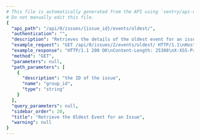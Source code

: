 ```yaml
---
# This file is automatically generated from the API using `sentry/api-docs/generator.py.`
# Do not manually edit this file.
{
  "api_path": "/api/0/issues/{issue_id}/events/oldest/", 
  "authentication": "", 
  "description": "Retrieves the details of the oldest event for an issue.", 
  "example_request": "GET /api/0/issues/2/events/oldest/ HTTP/1.1\nHost: sentry.io\nAuthorization: Bearer <token>", 
  "example_response": "HTTP/1.1 200 OK\nContent-Length: 25308\nX-XSS-Protection: 1; mode=block\nX-Content-Type-Options: nosniff\nContent-Language: en\nAccess-Control-Expose-Headers: X-Sentry-Error, Retry-After\nVary: Accept-Language, Cookie\nAccess-Control-Allow-Methods: GET, HEAD, OPTIONS\nAllow: GET, HEAD, OPTIONS\nAccess-Control-Allow-Origin: *\nAccess-Control-Allow-Headers: X-Sentry-Auth, X-Requested-With, Origin, Accept, Content-Type, Authentication, Authorization\nContent-Type: application/json\nX-Frame-Options: deny\n\n{\n  \"_meta\": {\n    \"context\": null, \n    \"contexts\": null, \n    \"entries\": {}, \n    \"message\": null, \n    \"packages\": null, \n    \"sdk\": null, \n    \"tags\": {}, \n    \"user\": null\n  }, \n  \"context\": {\n    \"emptyList\": [], \n    \"emptyMap\": {}, \n    \"length\": 10837790, \n    \"results\": [\n      1, \n      2, \n      3, \n      4, \n      5\n    ], \n    \"session\": {\n      \"foo\": \"bar\"\n    }, \n    \"unauthorized\": false, \n    \"url\": \"http://example.org/foo/bar/\"\n  }, \n  \"contexts\": {\n    \"browser\": {\n      \"name\": \"Chrome\", \n      \"type\": \"browser\", \n      \"version\": \"60.0.3112\"\n    }, \n    \"client_os\": {\n      \"name\": \"Mac OS X\", \n      \"type\": \"os\", \n      \"version\": \"10.12.6\"\n    }\n  }, \n  \"crashFile\": null, \n  \"culprit\": \"io.sentry.example.ApiRequest in perform\", \n  \"dateCreated\": \"2020-03-09T04:38:20.837122Z\", \n  \"dateReceived\": \"2020-03-09T04:38:20.837122Z\", \n  \"dist\": null, \n  \"entries\": [\n    {\n      \"data\": {\n        \"formatted\": \"Authentication failed, token expired!\"\n      }, \n      \"type\": \"message\"\n    }, \n    {\n      \"data\": {\n        \"excOmitted\": null, \n        \"hasSystemFrames\": true, \n        \"values\": [\n          {\n            \"mechanism\": null, \n            \"module\": \"io.sentry.example\", \n            \"rawStacktrace\": null, \n            \"stacktrace\": {\n              \"frames\": [\n                {\n                  \"absPath\": \"Thread.java\", \n                  \"colNo\": null, \n                  \"context\": [], \n                  \"errors\": null, \n                  \"filename\": \"Thread.java\", \n                  \"function\": \"run\", \n                  \"inApp\": false, \n                  \"instructionAddr\": null, \n                  \"lineNo\": 748, \n                  \"module\": \"java.lang.Thread\", \n                  \"package\": null, \n                  \"platform\": null, \n                  \"rawFunction\": null, \n                  \"symbol\": null, \n                  \"symbolAddr\": null, \n                  \"trust\": null, \n                  \"vars\": null\n                }, \n                {\n                  \"absPath\": \"TaskThread.java\", \n                  \"colNo\": null, \n                  \"context\": [], \n                  \"errors\": null, \n                  \"filename\": \"TaskThread.java\", \n                  \"function\": \"run\", \n                  \"inApp\": false, \n                  \"instructionAddr\": null, \n                  \"lineNo\": 61, \n                  \"module\": \"org.apache.tomcat.util.threads.TaskThread$WrappingRunnable\", \n                  \"package\": null, \n                  \"platform\": null, \n                  \"rawFunction\": null, \n                  \"symbol\": null, \n                  \"symbolAddr\": null, \n                  \"trust\": null, \n                  \"vars\": null\n                }, \n                {\n                  \"absPath\": \"ThreadPoolExecutor.java\", \n                  \"colNo\": null, \n                  \"context\": [], \n                  \"errors\": null, \n                  \"filename\": \"ThreadPoolExecutor.java\", \n                  \"function\": \"run\", \n                  \"inApp\": false, \n                  \"instructionAddr\": null, \n                  \"lineNo\": 624, \n                  \"module\": \"java.util.concurrent.ThreadPoolExecutor$Worker\", \n                  \"package\": null, \n                  \"platform\": null, \n                  \"rawFunction\": null, \n                  \"symbol\": null, \n                  \"symbolAddr\": null, \n                  \"trust\": null, \n                  \"vars\": null\n                }, \n                {\n                  \"absPath\": \"ThreadPoolExecutor.java\", \n                  \"colNo\": null, \n                  \"context\": [], \n                  \"errors\": null, \n                  \"filename\": \"ThreadPoolExecutor.java\", \n                  \"function\": \"runWorker\", \n                  \"inApp\": false, \n                  \"instructionAddr\": null, \n                  \"lineNo\": 1149, \n                  \"module\": \"java.util.concurrent.ThreadPoolExecutor\", \n                  \"package\": null, \n                  \"platform\": null, \n                  \"rawFunction\": null, \n                  \"symbol\": null, \n                  \"symbolAddr\": null, \n                  \"trust\": null, \n                  \"vars\": null\n                }, \n                {\n                  \"absPath\": \"SocketProcessorBase.java\", \n                  \"colNo\": null, \n                  \"context\": [], \n                  \"errors\": null, \n                  \"filename\": \"SocketProcessorBase.java\", \n                  \"function\": \"run\", \n                  \"inApp\": false, \n                  \"instructionAddr\": null, \n                  \"lineNo\": 49, \n                  \"module\": \"org.apache.tomcat.util.net.SocketProcessorBase\", \n                  \"package\": null, \n                  \"platform\": null, \n                  \"rawFunction\": null, \n                  \"symbol\": null, \n                  \"symbolAddr\": null, \n                  \"trust\": null, \n                  \"vars\": null\n                }, \n                {\n                  \"absPath\": \"NioEndpoint.java\", \n                  \"colNo\": null, \n                  \"context\": [], \n                  \"errors\": null, \n                  \"filename\": \"NioEndpoint.java\", \n                  \"function\": \"doRun\", \n                  \"inApp\": false, \n                  \"instructionAddr\": null, \n                  \"lineNo\": 1434, \n                  \"module\": \"org.apache.tomcat.util.net.NioEndpoint$SocketProcessor\", \n                  \"package\": null, \n                  \"platform\": null, \n                  \"rawFunction\": null, \n                  \"symbol\": null, \n                  \"symbolAddr\": null, \n                  \"trust\": null, \n                  \"vars\": null\n                }, \n                {\n                  \"absPath\": \"AbstractProtocol.java\", \n                  \"colNo\": null, \n                  \"context\": [], \n                  \"errors\": null, \n                  \"filename\": \"AbstractProtocol.java\", \n                  \"function\": \"process\", \n                  \"inApp\": false, \n                  \"instructionAddr\": null, \n                  \"lineNo\": 798, \n                  \"module\": \"org.apache.coyote.AbstractProtocol$ConnectionHandler\", \n                  \"package\": null, \n                  \"platform\": null, \n                  \"rawFunction\": null, \n                  \"symbol\": null, \n                  \"symbolAddr\": null, \n                  \"trust\": null, \n                  \"vars\": null\n                }, \n                {\n                  \"absPath\": \"AbstractProcessorLight.java\", \n                  \"colNo\": null, \n                  \"context\": [], \n                  \"errors\": null, \n                  \"filename\": \"AbstractProcessorLight.java\", \n                  \"function\": \"process\", \n                  \"inApp\": false, \n                  \"instructionAddr\": null, \n                  \"lineNo\": 66, \n                  \"module\": \"org.apache.coyote.AbstractProcessorLight\", \n                  \"package\": null, \n                  \"platform\": null, \n                  \"rawFunction\": null, \n                  \"symbol\": null, \n                  \"symbolAddr\": null, \n                  \"trust\": null, \n                  \"vars\": null\n                }, \n                {\n                  \"absPath\": \"Http11Processor.java\", \n                  \"colNo\": null, \n                  \"context\": [], \n                  \"errors\": null, \n                  \"filename\": \"Http11Processor.java\", \n                  \"function\": \"service\", \n                  \"inApp\": false, \n                  \"instructionAddr\": null, \n                  \"lineNo\": 783, \n                  \"module\": \"org.apache.coyote.http11.Http11Processor\", \n                  \"package\": null, \n                  \"platform\": null, \n                  \"rawFunction\": null, \n                  \"symbol\": null, \n                  \"symbolAddr\": null, \n                  \"trust\": null, \n                  \"vars\": null\n                }, \n                {\n                  \"absPath\": \"CoyoteAdapter.java\", \n                  \"colNo\": null, \n                  \"context\": [], \n                  \"errors\": null, \n                  \"filename\": \"CoyoteAdapter.java\", \n                  \"function\": \"service\", \n                  \"inApp\": false, \n                  \"instructionAddr\": null, \n                  \"lineNo\": 349, \n                  \"module\": \"org.apache.catalina.connector.CoyoteAdapter\", \n                  \"package\": null, \n                  \"platform\": null, \n                  \"rawFunction\": null, \n                  \"symbol\": null, \n                  \"symbolAddr\": null, \n                  \"trust\": null, \n                  \"vars\": null\n                }, \n                {\n                  \"absPath\": \"StandardEngineValve.java\", \n                  \"colNo\": null, \n                  \"context\": [], \n                  \"errors\": null, \n                  \"filename\": \"StandardEngineValve.java\", \n                  \"function\": \"invoke\", \n                  \"inApp\": false, \n                  \"instructionAddr\": null, \n                  \"lineNo\": 87, \n                  \"module\": \"org.apache.catalina.core.StandardEngineValve\", \n                  \"package\": null, \n                  \"platform\": null, \n                  \"rawFunction\": null, \n                  \"symbol\": null, \n                  \"symbolAddr\": null, \n                  \"trust\": null, \n                  \"vars\": null\n                }, \n                {\n                  \"absPath\": \"ErrorReportValve.java\", \n                  \"colNo\": null, \n                  \"context\": [], \n                  \"errors\": null, \n                  \"filename\": \"ErrorReportValve.java\", \n                  \"function\": \"invoke\", \n                  \"inApp\": false, \n                  \"instructionAddr\": null, \n                  \"lineNo\": 79, \n                  \"module\": \"org.apache.catalina.valves.ErrorReportValve\", \n                  \"package\": null, \n                  \"platform\": null, \n                  \"rawFunction\": null, \n                  \"symbol\": null, \n                  \"symbolAddr\": null, \n                  \"trust\": null, \n                  \"vars\": null\n                }, \n                {\n                  \"absPath\": \"StandardHostValve.java\", \n                  \"colNo\": null, \n                  \"context\": [], \n                  \"errors\": null, \n                  \"filename\": \"StandardHostValve.java\", \n                  \"function\": \"invoke\", \n                  \"inApp\": false, \n                  \"instructionAddr\": null, \n                  \"lineNo\": 140, \n                  \"module\": \"org.apache.catalina.core.StandardHostValve\", \n                  \"package\": null, \n                  \"platform\": null, \n                  \"rawFunction\": null, \n                  \"symbol\": null, \n                  \"symbolAddr\": null, \n                  \"trust\": null, \n                  \"vars\": null\n                }, \n                {\n                  \"absPath\": \"AuthenticatorBase.java\", \n                  \"colNo\": null, \n                  \"context\": [], \n                  \"errors\": null, \n                  \"filename\": \"AuthenticatorBase.java\", \n                  \"function\": \"invoke\", \n                  \"inApp\": false, \n                  \"instructionAddr\": null, \n                  \"lineNo\": 474, \n                  \"module\": \"org.apache.catalina.authenticator.AuthenticatorBase\", \n                  \"package\": null, \n                  \"platform\": null, \n                  \"rawFunction\": null, \n                  \"symbol\": null, \n                  \"symbolAddr\": null, \n                  \"trust\": null, \n                  \"vars\": null\n                }, \n                {\n                  \"absPath\": \"StandardContextValve.java\", \n                  \"colNo\": null, \n                  \"context\": [], \n                  \"errors\": null, \n                  \"filename\": \"StandardContextValve.java\", \n                  \"function\": \"invoke\", \n                  \"inApp\": false, \n                  \"instructionAddr\": null, \n                  \"lineNo\": 96, \n                  \"module\": \"org.apache.catalina.core.StandardContextValve\", \n                  \"package\": null, \n                  \"platform\": null, \n                  \"rawFunction\": null, \n                  \"symbol\": null, \n                  \"symbolAddr\": null, \n                  \"trust\": null, \n                  \"vars\": null\n                }, \n                {\n                  \"absPath\": \"StandardWrapperValve.java\", \n                  \"colNo\": null, \n                  \"context\": [], \n                  \"errors\": null, \n                  \"filename\": \"StandardWrapperValve.java\", \n                  \"function\": \"invoke\", \n                  \"inApp\": false, \n                  \"instructionAddr\": null, \n                  \"lineNo\": 198, \n                  \"module\": \"org.apache.catalina.core.StandardWrapperValve\", \n                  \"package\": null, \n                  \"platform\": null, \n                  \"rawFunction\": null, \n                  \"symbol\": null, \n                  \"symbolAddr\": null, \n                  \"trust\": null, \n                  \"vars\": null\n                }, \n                {\n                  \"absPath\": \"ApplicationFilterChain.java\", \n                  \"colNo\": null, \n                  \"context\": [], \n                  \"errors\": null, \n                  \"filename\": \"ApplicationFilterChain.java\", \n                  \"function\": \"doFilter\", \n                  \"inApp\": false, \n                  \"instructionAddr\": null, \n                  \"lineNo\": 165, \n                  \"module\": \"org.apache.catalina.core.ApplicationFilterChain\", \n                  \"package\": null, \n                  \"platform\": null, \n                  \"rawFunction\": null, \n                  \"symbol\": null, \n                  \"symbolAddr\": null, \n                  \"trust\": null, \n                  \"vars\": null\n                }, \n                {\n                  \"absPath\": \"ApplicationFilterChain.java\", \n                  \"colNo\": null, \n                  \"context\": [], \n                  \"errors\": null, \n                  \"filename\": \"ApplicationFilterChain.java\", \n                  \"function\": \"internalDoFilter\", \n                  \"inApp\": false, \n                  \"instructionAddr\": null, \n                  \"lineNo\": 192, \n                  \"module\": \"org.apache.catalina.core.ApplicationFilterChain\", \n                  \"package\": null, \n                  \"platform\": null, \n                  \"rawFunction\": null, \n                  \"symbol\": null, \n                  \"symbolAddr\": null, \n                  \"trust\": null, \n                  \"vars\": null\n                }, \n                {\n                  \"absPath\": \"OncePerRequestFilter.java\", \n                  \"colNo\": null, \n                  \"context\": [], \n                  \"errors\": null, \n                  \"filename\": \"OncePerRequestFilter.java\", \n                  \"function\": \"doFilter\", \n                  \"inApp\": false, \n                  \"instructionAddr\": null, \n                  \"lineNo\": 107, \n                  \"module\": \"org.springframework.web.filter.OncePerRequestFilter\", \n                  \"package\": null, \n                  \"platform\": null, \n                  \"rawFunction\": null, \n                  \"symbol\": null, \n                  \"symbolAddr\": null, \n                  \"trust\": null, \n                  \"vars\": null\n                }, \n                {\n                  \"absPath\": \"CharacterEncodingFilter.java\", \n                  \"colNo\": null, \n                  \"context\": [], \n                  \"errors\": null, \n                  \"filename\": \"CharacterEncodingFilter.java\", \n                  \"function\": \"doFilterInternal\", \n                  \"inApp\": false, \n                  \"instructionAddr\": null, \n                  \"lineNo\": 197, \n                  \"module\": \"org.springframework.web.filter.CharacterEncodingFilter\", \n                  \"package\": null, \n                  \"platform\": null, \n                  \"rawFunction\": null, \n                  \"symbol\": null, \n                  \"symbolAddr\": null, \n                  \"trust\": null, \n                  \"vars\": null\n                }, \n                {\n                  \"absPath\": \"ApplicationFilterChain.java\", \n                  \"colNo\": null, \n                  \"context\": [], \n                  \"errors\": null, \n                  \"filename\": \"ApplicationFilterChain.java\", \n                  \"function\": \"doFilter\", \n                  \"inApp\": false, \n                  \"instructionAddr\": null, \n                  \"lineNo\": 165, \n                  \"module\": \"org.apache.catalina.core.ApplicationFilterChain\", \n                  \"package\": null, \n                  \"platform\": null, \n                  \"rawFunction\": null, \n                  \"symbol\": null, \n                  \"symbolAddr\": null, \n                  \"trust\": null, \n                  \"vars\": null\n                }, \n                {\n                  \"absPath\": \"ApplicationFilterChain.java\", \n                  \"colNo\": null, \n                  \"context\": [], \n                  \"errors\": null, \n                  \"filename\": \"ApplicationFilterChain.java\", \n                  \"function\": \"internalDoFilter\", \n                  \"inApp\": false, \n                  \"instructionAddr\": null, \n                  \"lineNo\": 192, \n                  \"module\": \"org.apache.catalina.core.ApplicationFilterChain\", \n                  \"package\": null, \n                  \"platform\": null, \n                  \"rawFunction\": null, \n                  \"symbol\": null, \n                  \"symbolAddr\": null, \n                  \"trust\": null, \n                  \"vars\": null\n                }, \n                {\n                  \"absPath\": \"OncePerRequestFilter.java\", \n                  \"colNo\": null, \n                  \"context\": [], \n                  \"errors\": null, \n                  \"filename\": \"OncePerRequestFilter.java\", \n                  \"function\": \"doFilter\", \n                  \"inApp\": false, \n                  \"instructionAddr\": null, \n                  \"lineNo\": 107, \n                  \"module\": \"org.springframework.web.filter.OncePerRequestFilter\", \n                  \"package\": null, \n                  \"platform\": null, \n                  \"rawFunction\": null, \n                  \"symbol\": null, \n                  \"symbolAddr\": null, \n                  \"trust\": null, \n                  \"vars\": null\n                }, \n                {\n                  \"absPath\": \"HiddenHttpMethodFilter.java\", \n                  \"colNo\": null, \n                  \"context\": [], \n                  \"errors\": null, \n                  \"filename\": \"HiddenHttpMethodFilter.java\", \n                  \"function\": \"doFilterInternal\", \n                  \"inApp\": false, \n                  \"instructionAddr\": null, \n                  \"lineNo\": 81, \n                  \"module\": \"org.springframework.web.filter.HiddenHttpMethodFilter\", \n                  \"package\": null, \n                  \"platform\": null, \n                  \"rawFunction\": null, \n                  \"symbol\": null, \n                  \"symbolAddr\": null, \n                  \"trust\": null, \n                  \"vars\": null\n                }, \n                {\n                  \"absPath\": \"ApplicationFilterChain.java\", \n                  \"colNo\": null, \n                  \"context\": [], \n                  \"errors\": null, \n                  \"filename\": \"ApplicationFilterChain.java\", \n                  \"function\": \"doFilter\", \n                  \"inApp\": false, \n                  \"instructionAddr\": null, \n                  \"lineNo\": 165, \n                  \"module\": \"org.apache.catalina.core.ApplicationFilterChain\", \n                  \"package\": null, \n                  \"platform\": null, \n                  \"rawFunction\": null, \n                  \"symbol\": null, \n                  \"symbolAddr\": null, \n                  \"trust\": null, \n                  \"vars\": null\n                }, \n                {\n                  \"absPath\": \"ApplicationFilterChain.java\", \n                  \"colNo\": null, \n                  \"context\": [], \n                  \"errors\": null, \n                  \"filename\": \"ApplicationFilterChain.java\", \n                  \"function\": \"internalDoFilter\", \n                  \"inApp\": false, \n                  \"instructionAddr\": null, \n                  \"lineNo\": 192, \n                  \"module\": \"org.apache.catalina.core.ApplicationFilterChain\", \n                  \"package\": null, \n                  \"platform\": null, \n                  \"rawFunction\": null, \n                  \"symbol\": null, \n                  \"symbolAddr\": null, \n                  \"trust\": null, \n                  \"vars\": null\n                }, \n                {\n                  \"absPath\": \"OncePerRequestFilter.java\", \n                  \"colNo\": null, \n                  \"context\": [], \n                  \"errors\": null, \n                  \"filename\": \"OncePerRequestFilter.java\", \n                  \"function\": \"doFilter\", \n                  \"inApp\": false, \n                  \"instructionAddr\": null, \n                  \"lineNo\": 107, \n                  \"module\": \"org.springframework.web.filter.OncePerRequestFilter\", \n                  \"package\": null, \n                  \"platform\": null, \n                  \"rawFunction\": null, \n                  \"symbol\": null, \n                  \"symbolAddr\": null, \n                  \"trust\": null, \n                  \"vars\": null\n                }, \n                {\n                  \"absPath\": \"HttpPutFormContentFilter.java\", \n                  \"colNo\": null, \n                  \"context\": [], \n                  \"errors\": null, \n                  \"filename\": \"HttpPutFormContentFilter.java\", \n                  \"function\": \"doFilterInternal\", \n                  \"inApp\": false, \n                  \"instructionAddr\": null, \n                  \"lineNo\": 105, \n                  \"module\": \"org.springframework.web.filter.HttpPutFormContentFilter\", \n                  \"package\": null, \n                  \"platform\": null, \n                  \"rawFunction\": null, \n                  \"symbol\": null, \n                  \"symbolAddr\": null, \n                  \"trust\": null, \n                  \"vars\": null\n                }, \n                {\n                  \"absPath\": \"ApplicationFilterChain.java\", \n                  \"colNo\": null, \n                  \"context\": [], \n                  \"errors\": null, \n                  \"filename\": \"ApplicationFilterChain.java\", \n                  \"function\": \"doFilter\", \n                  \"inApp\": false, \n                  \"instructionAddr\": null, \n                  \"lineNo\": 165, \n                  \"module\": \"org.apache.catalina.core.ApplicationFilterChain\", \n                  \"package\": null, \n                  \"platform\": null, \n                  \"rawFunction\": null, \n                  \"symbol\": null, \n                  \"symbolAddr\": null, \n                  \"trust\": null, \n                  \"vars\": null\n                }, \n                {\n                  \"absPath\": \"ApplicationFilterChain.java\", \n                  \"colNo\": null, \n                  \"context\": [], \n                  \"errors\": null, \n                  \"filename\": \"ApplicationFilterChain.java\", \n                  \"function\": \"internalDoFilter\", \n                  \"inApp\": false, \n                  \"instructionAddr\": null, \n                  \"lineNo\": 192, \n                  \"module\": \"org.apache.catalina.core.ApplicationFilterChain\", \n                  \"package\": null, \n                  \"platform\": null, \n                  \"rawFunction\": null, \n                  \"symbol\": null, \n                  \"symbolAddr\": null, \n                  \"trust\": null, \n                  \"vars\": null\n                }, \n                {\n                  \"absPath\": \"OncePerRequestFilter.java\", \n                  \"colNo\": null, \n                  \"context\": [], \n                  \"errors\": null, \n                  \"filename\": \"OncePerRequestFilter.java\", \n                  \"function\": \"doFilter\", \n                  \"inApp\": false, \n                  \"instructionAddr\": null, \n                  \"lineNo\": 107, \n                  \"module\": \"org.springframework.web.filter.OncePerRequestFilter\", \n                  \"package\": null, \n                  \"platform\": null, \n                  \"rawFunction\": null, \n                  \"symbol\": null, \n                  \"symbolAddr\": null, \n                  \"trust\": null, \n                  \"vars\": null\n                }, \n                {\n                  \"absPath\": \"RequestContextFilter.java\", \n                  \"colNo\": null, \n                  \"context\": [], \n                  \"errors\": null, \n                  \"filename\": \"RequestContextFilter.java\", \n                  \"function\": \"doFilterInternal\", \n                  \"inApp\": false, \n                  \"instructionAddr\": null, \n                  \"lineNo\": 99, \n                  \"module\": \"org.springframework.web.filter.RequestContextFilter\", \n                  \"package\": null, \n                  \"platform\": null, \n                  \"rawFunction\": null, \n                  \"symbol\": null, \n                  \"symbolAddr\": null, \n                  \"trust\": null, \n                  \"vars\": null\n                }, \n                {\n                  \"absPath\": \"ApplicationFilterChain.java\", \n                  \"colNo\": null, \n                  \"context\": [], \n                  \"errors\": null, \n                  \"filename\": \"ApplicationFilterChain.java\", \n                  \"function\": \"doFilter\", \n                  \"inApp\": false, \n                  \"instructionAddr\": null, \n                  \"lineNo\": 165, \n                  \"module\": \"org.apache.catalina.core.ApplicationFilterChain\", \n                  \"package\": null, \n                  \"platform\": null, \n                  \"rawFunction\": null, \n                  \"symbol\": null, \n                  \"symbolAddr\": null, \n                  \"trust\": null, \n                  \"vars\": null\n                }, \n                {\n                  \"absPath\": \"ApplicationFilterChain.java\", \n                  \"colNo\": null, \n                  \"context\": [], \n                  \"errors\": null, \n                  \"filename\": \"ApplicationFilterChain.java\", \n                  \"function\": \"internalDoFilter\", \n                  \"inApp\": false, \n                  \"instructionAddr\": null, \n                  \"lineNo\": 192, \n                  \"module\": \"org.apache.catalina.core.ApplicationFilterChain\", \n                  \"package\": null, \n                  \"platform\": null, \n                  \"rawFunction\": null, \n                  \"symbol\": null, \n                  \"symbolAddr\": null, \n                  \"trust\": null, \n                  \"vars\": null\n                }, \n                {\n                  \"absPath\": \"WsFilter.java\", \n                  \"colNo\": null, \n                  \"context\": [], \n                  \"errors\": null, \n                  \"filename\": \"WsFilter.java\", \n                  \"function\": \"doFilter\", \n                  \"inApp\": false, \n                  \"instructionAddr\": null, \n                  \"lineNo\": 52, \n                  \"module\": \"org.apache.tomcat.websocket.server.WsFilter\", \n                  \"package\": null, \n                  \"platform\": null, \n                  \"rawFunction\": null, \n                  \"symbol\": null, \n                  \"symbolAddr\": null, \n                  \"trust\": null, \n                  \"vars\": null\n                }, \n                {\n                  \"absPath\": \"ApplicationFilterChain.java\", \n                  \"colNo\": null, \n                  \"context\": [], \n                  \"errors\": null, \n                  \"filename\": \"ApplicationFilterChain.java\", \n                  \"function\": \"doFilter\", \n                  \"inApp\": false, \n                  \"instructionAddr\": null, \n                  \"lineNo\": 165, \n                  \"module\": \"org.apache.catalina.core.ApplicationFilterChain\", \n                  \"package\": null, \n                  \"platform\": null, \n                  \"rawFunction\": null, \n                  \"symbol\": null, \n                  \"symbolAddr\": null, \n                  \"trust\": null, \n                  \"vars\": null\n                }, \n                {\n                  \"absPath\": \"ApplicationFilterChain.java\", \n                  \"colNo\": null, \n                  \"context\": [], \n                  \"errors\": null, \n                  \"filename\": \"ApplicationFilterChain.java\", \n                  \"function\": \"internalDoFilter\", \n                  \"inApp\": false, \n                  \"instructionAddr\": null, \n                  \"lineNo\": 230, \n                  \"module\": \"org.apache.catalina.core.ApplicationFilterChain\", \n                  \"package\": null, \n                  \"platform\": null, \n                  \"rawFunction\": null, \n                  \"symbol\": null, \n                  \"symbolAddr\": null, \n                  \"trust\": null, \n                  \"vars\": null\n                }, \n                {\n                  \"absPath\": \"HttpServlet.java\", \n                  \"colNo\": null, \n                  \"context\": [], \n                  \"errors\": null, \n                  \"filename\": \"HttpServlet.java\", \n                  \"function\": \"service\", \n                  \"inApp\": false, \n                  \"instructionAddr\": null, \n                  \"lineNo\": 729, \n                  \"module\": \"javax.servlet.http.HttpServlet\", \n                  \"package\": null, \n                  \"platform\": null, \n                  \"rawFunction\": null, \n                  \"symbol\": null, \n                  \"symbolAddr\": null, \n                  \"trust\": null, \n                  \"vars\": null\n                }, \n                {\n                  \"absPath\": \"FrameworkServlet.java\", \n                  \"colNo\": null, \n                  \"context\": [], \n                  \"errors\": null, \n                  \"filename\": \"FrameworkServlet.java\", \n                  \"function\": \"service\", \n                  \"inApp\": false, \n                  \"instructionAddr\": null, \n                  \"lineNo\": 846, \n                  \"module\": \"org.springframework.web.servlet.FrameworkServlet\", \n                  \"package\": null, \n                  \"platform\": null, \n                  \"rawFunction\": null, \n                  \"symbol\": null, \n                  \"symbolAddr\": null, \n                  \"trust\": null, \n                  \"vars\": null\n                }, \n                {\n                  \"absPath\": \"HttpServlet.java\", \n                  \"colNo\": null, \n                  \"context\": [], \n                  \"errors\": null, \n                  \"filename\": \"HttpServlet.java\", \n                  \"function\": \"service\", \n                  \"inApp\": false, \n                  \"instructionAddr\": null, \n                  \"lineNo\": 622, \n                  \"module\": \"javax.servlet.http.HttpServlet\", \n                  \"package\": null, \n                  \"platform\": null, \n                  \"rawFunction\": null, \n                  \"symbol\": null, \n                  \"symbolAddr\": null, \n                  \"trust\": null, \n                  \"vars\": null\n                }, \n                {\n                  \"absPath\": \"FrameworkServlet.java\", \n                  \"colNo\": null, \n                  \"context\": [], \n                  \"errors\": null, \n                  \"filename\": \"FrameworkServlet.java\", \n                  \"function\": \"doGet\", \n                  \"inApp\": false, \n                  \"instructionAddr\": null, \n                  \"lineNo\": 861, \n                  \"module\": \"org.springframework.web.servlet.FrameworkServlet\", \n                  \"package\": null, \n                  \"platform\": null, \n                  \"rawFunction\": null, \n                  \"symbol\": null, \n                  \"symbolAddr\": null, \n                  \"trust\": null, \n                  \"vars\": null\n                }, \n                {\n                  \"absPath\": \"FrameworkServlet.java\", \n                  \"colNo\": null, \n                  \"context\": [], \n                  \"errors\": null, \n                  \"filename\": \"FrameworkServlet.java\", \n                  \"function\": \"processRequest\", \n                  \"inApp\": false, \n                  \"instructionAddr\": null, \n                  \"lineNo\": 970, \n                  \"module\": \"org.springframework.web.servlet.FrameworkServlet\", \n                  \"package\": null, \n                  \"platform\": null, \n                  \"rawFunction\": null, \n                  \"symbol\": null, \n                  \"symbolAddr\": null, \n                  \"trust\": null, \n                  \"vars\": null\n                }, \n                {\n                  \"absPath\": \"DispatcherServlet.java\", \n                  \"colNo\": null, \n                  \"context\": [], \n                  \"errors\": null, \n                  \"filename\": \"DispatcherServlet.java\", \n                  \"function\": \"doService\", \n                  \"inApp\": false, \n                  \"instructionAddr\": null, \n                  \"lineNo\": 897, \n                  \"module\": \"org.springframework.web.servlet.DispatcherServlet\", \n                  \"package\": null, \n                  \"platform\": null, \n                  \"rawFunction\": null, \n                  \"symbol\": null, \n                  \"symbolAddr\": null, \n                  \"trust\": null, \n                  \"vars\": null\n                }, \n                {\n                  \"absPath\": \"DispatcherServlet.java\", \n                  \"colNo\": null, \n                  \"context\": [], \n                  \"errors\": null, \n                  \"filename\": \"DispatcherServlet.java\", \n                  \"function\": \"doDispatch\", \n                  \"inApp\": false, \n                  \"instructionAddr\": null, \n                  \"lineNo\": 963, \n                  \"module\": \"org.springframework.web.servlet.DispatcherServlet\", \n                  \"package\": null, \n                  \"platform\": null, \n                  \"rawFunction\": null, \n                  \"symbol\": null, \n                  \"symbolAddr\": null, \n                  \"trust\": null, \n                  \"vars\": null\n                }, \n                {\n                  \"absPath\": \"AbstractHandlerMethodAdapter.java\", \n                  \"colNo\": null, \n                  \"context\": [], \n                  \"errors\": null, \n                  \"filename\": \"AbstractHandlerMethodAdapter.java\", \n                  \"function\": \"handle\", \n                  \"inApp\": false, \n                  \"instructionAddr\": null, \n                  \"lineNo\": 85, \n                  \"module\": \"org.springframework.web.servlet.mvc.method.AbstractHandlerMethodAdapter\", \n                  \"package\": null, \n                  \"platform\": null, \n                  \"rawFunction\": null, \n                  \"symbol\": null, \n                  \"symbolAddr\": null, \n                  \"trust\": null, \n                  \"vars\": null\n                }, \n                {\n                  \"absPath\": \"RequestMappingHandlerAdapter.java\", \n                  \"colNo\": null, \n                  \"context\": [], \n                  \"errors\": null, \n                  \"filename\": \"RequestMappingHandlerAdapter.java\", \n                  \"function\": \"handleInternal\", \n                  \"inApp\": false, \n                  \"instructionAddr\": null, \n                  \"lineNo\": 738, \n                  \"module\": \"org.springframework.web.servlet.mvc.method.annotation.RequestMappingHandlerAdapter\", \n                  \"package\": null, \n                  \"platform\": null, \n                  \"rawFunction\": null, \n                  \"symbol\": null, \n                  \"symbolAddr\": null, \n                  \"trust\": null, \n                  \"vars\": null\n                }, \n                {\n                  \"absPath\": \"RequestMappingHandlerAdapter.java\", \n                  \"colNo\": null, \n                  \"context\": [], \n                  \"errors\": null, \n                  \"filename\": \"RequestMappingHandlerAdapter.java\", \n                  \"function\": \"invokeHandlerMethod\", \n                  \"inApp\": false, \n                  \"instructionAddr\": null, \n                  \"lineNo\": 827, \n                  \"module\": \"org.springframework.web.servlet.mvc.method.annotation.RequestMappingHandlerAdapter\", \n                  \"package\": null, \n                  \"platform\": null, \n                  \"rawFunction\": null, \n                  \"symbol\": null, \n                  \"symbolAddr\": null, \n                  \"trust\": null, \n                  \"vars\": null\n                }, \n                {\n                  \"absPath\": \"ServletInvocableHandlerMethod.java\", \n                  \"colNo\": null, \n                  \"context\": [], \n                  \"errors\": null, \n                  \"filename\": \"ServletInvocableHandlerMethod.java\", \n                  \"function\": \"invokeAndHandle\", \n                  \"inApp\": false, \n                  \"instructionAddr\": null, \n                  \"lineNo\": 116, \n                  \"module\": \"org.springframework.web.servlet.mvc.method.annotation.ServletInvocableHandlerMethod\", \n                  \"package\": null, \n                  \"platform\": null, \n                  \"rawFunction\": null, \n                  \"symbol\": null, \n                  \"symbolAddr\": null, \n                  \"trust\": null, \n                  \"vars\": null\n                }, \n                {\n                  \"absPath\": \"InvocableHandlerMethod.java\", \n                  \"colNo\": null, \n                  \"context\": [], \n                  \"errors\": null, \n                  \"filename\": \"InvocableHandlerMethod.java\", \n                  \"function\": \"invokeForRequest\", \n                  \"inApp\": false, \n                  \"instructionAddr\": null, \n                  \"lineNo\": 133, \n                  \"module\": \"org.springframework.web.method.support.InvocableHandlerMethod\", \n                  \"package\": null, \n                  \"platform\": null, \n                  \"rawFunction\": null, \n                  \"symbol\": null, \n                  \"symbolAddr\": null, \n                  \"trust\": null, \n                  \"vars\": null\n                }, \n                {\n                  \"absPath\": \"InvocableHandlerMethod.java\", \n                  \"colNo\": null, \n                  \"context\": [], \n                  \"errors\": null, \n                  \"filename\": \"InvocableHandlerMethod.java\", \n                  \"function\": \"doInvoke\", \n                  \"inApp\": false, \n                  \"instructionAddr\": null, \n                  \"lineNo\": 205, \n                  \"module\": \"org.springframework.web.method.support.InvocableHandlerMethod\", \n                  \"package\": null, \n                  \"platform\": null, \n                  \"rawFunction\": null, \n                  \"symbol\": null, \n                  \"symbolAddr\": null, \n                  \"trust\": null, \n                  \"vars\": null\n                }, \n                {\n                  \"absPath\": \"Method.java\", \n                  \"colNo\": null, \n                  \"context\": [], \n                  \"errors\": null, \n                  \"filename\": \"Method.java\", \n                  \"function\": \"invoke\", \n                  \"inApp\": false, \n                  \"instructionAddr\": null, \n                  \"lineNo\": 498, \n                  \"module\": \"java.lang.reflect.Method\", \n                  \"package\": null, \n                  \"platform\": null, \n                  \"rawFunction\": null, \n                  \"symbol\": null, \n                  \"symbolAddr\": null, \n                  \"trust\": null, \n                  \"vars\": null\n                }, \n                {\n                  \"absPath\": \"DelegatingMethodAccessorImpl.java\", \n                  \"colNo\": null, \n                  \"context\": [], \n                  \"errors\": null, \n                  \"filename\": \"DelegatingMethodAccessorImpl.java\", \n                  \"function\": \"invoke\", \n                  \"inApp\": false, \n                  \"instructionAddr\": null, \n                  \"lineNo\": 43, \n                  \"module\": \"sun.reflect.DelegatingMethodAccessorImpl\", \n                  \"package\": null, \n                  \"platform\": null, \n                  \"rawFunction\": null, \n                  \"symbol\": null, \n                  \"symbolAddr\": null, \n                  \"trust\": null, \n                  \"vars\": null\n                }, \n                {\n                  \"absPath\": \"NativeMethodAccessorImpl.java\", \n                  \"colNo\": null, \n                  \"context\": [], \n                  \"errors\": null, \n                  \"filename\": \"NativeMethodAccessorImpl.java\", \n                  \"function\": \"invoke\", \n                  \"inApp\": false, \n                  \"instructionAddr\": null, \n                  \"lineNo\": 62, \n                  \"module\": \"sun.reflect.NativeMethodAccessorImpl\", \n                  \"package\": null, \n                  \"platform\": null, \n                  \"rawFunction\": null, \n                  \"symbol\": null, \n                  \"symbolAddr\": null, \n                  \"trust\": null, \n                  \"vars\": null\n                }, \n                {\n                  \"absPath\": \"NativeMethodAccessorImpl.java\", \n                  \"colNo\": null, \n                  \"context\": [], \n                  \"errors\": null, \n                  \"filename\": \"NativeMethodAccessorImpl.java\", \n                  \"function\": \"invoke0\", \n                  \"inApp\": false, \n                  \"instructionAddr\": null, \n                  \"lineNo\": null, \n                  \"module\": \"sun.reflect.NativeMethodAccessorImpl\", \n                  \"package\": null, \n                  \"platform\": null, \n                  \"rawFunction\": null, \n                  \"symbol\": null, \n                  \"symbolAddr\": null, \n                  \"trust\": null, \n                  \"vars\": null\n                }, \n                {\n                  \"absPath\": \"Application.java\", \n                  \"colNo\": null, \n                  \"context\": [], \n                  \"errors\": null, \n                  \"filename\": \"Application.java\", \n                  \"function\": \"home\", \n                  \"inApp\": true, \n                  \"instructionAddr\": null, \n                  \"lineNo\": 102, \n                  \"module\": \"io.sentry.example.Application\", \n                  \"package\": null, \n                  \"platform\": null, \n                  \"rawFunction\": null, \n                  \"symbol\": null, \n                  \"symbolAddr\": null, \n                  \"trust\": null, \n                  \"vars\": null\n                }, \n                {\n                  \"absPath\": \"Sidebar.java\", \n                  \"colNo\": null, \n                  \"context\": [], \n                  \"errors\": null, \n                  \"filename\": \"Sidebar.java\", \n                  \"function\": \"fetch\", \n                  \"inApp\": true, \n                  \"instructionAddr\": null, \n                  \"lineNo\": 5, \n                  \"module\": \"io.sentry.example.Sidebar\", \n                  \"package\": null, \n                  \"platform\": null, \n                  \"rawFunction\": null, \n                  \"symbol\": null, \n                  \"symbolAddr\": null, \n                  \"trust\": null, \n                  \"vars\": null\n                }, \n                {\n                  \"absPath\": \"ApiRequest.java\", \n                  \"colNo\": null, \n                  \"context\": [], \n                  \"errors\": null, \n                  \"filename\": \"ApiRequest.java\", \n                  \"function\": \"perform\", \n                  \"inApp\": true, \n                  \"instructionAddr\": null, \n                  \"lineNo\": 8, \n                  \"module\": \"io.sentry.example.ApiRequest\", \n                  \"package\": null, \n                  \"platform\": null, \n                  \"rawFunction\": null, \n                  \"symbol\": null, \n                  \"symbolAddr\": null, \n                  \"trust\": null, \n                  \"vars\": null\n                }\n              ], \n              \"framesOmitted\": null, \n              \"hasSystemFrames\": true, \n              \"registers\": null\n            }, \n            \"threadId\": null, \n            \"type\": \"ApiException\", \n            \"value\": \"Authentication failed, token expired!\"\n          }\n        ]\n      }, \n      \"type\": \"exception\"\n    }, \n    {\n      \"data\": {\n        \"values\": [\n          {\n            \"category\": null, \n            \"data\": null, \n            \"event_id\": null, \n            \"level\": \"debug\", \n            \"message\": \"Querying for user.\", \n            \"timestamp\": \"2017-08-03T22:25:39Z\", \n            \"type\": \"default\"\n          }, \n          {\n            \"category\": null, \n            \"data\": null, \n            \"event_id\": null, \n            \"level\": \"debug\", \n            \"message\": \"User found: user@sentry.io\", \n            \"timestamp\": \"2017-08-03T22:25:39Z\", \n            \"type\": \"default\"\n          }, \n          {\n            \"category\": null, \n            \"data\": null, \n            \"event_id\": null, \n            \"level\": \"info\", \n            \"message\": \"Loaded homepage content from memcached.\", \n            \"timestamp\": \"2017-08-03T22:25:39Z\", \n            \"type\": \"default\"\n          }, \n          {\n            \"category\": null, \n            \"data\": null, \n            \"event_id\": null, \n            \"level\": \"warning\", \n            \"message\": \"Sidebar content not in cache, hitting API server.\", \n            \"timestamp\": \"2017-08-03T22:25:39Z\", \n            \"type\": \"default\"\n          }\n        ]\n      }, \n      \"type\": \"breadcrumbs\"\n    }, \n    {\n      \"data\": {\n        \"cookies\": [], \n        \"data\": {\n          \"logged_in\": [\n            \"1\"\n          ]\n        }, \n        \"env\": {\n          \"AUTH_TYPE\": null, \n          \"LOCAL_ADDR\": \"0:0:0:0:0:0:0:1\", \n          \"LOCAL_NAME\": \"localhost\", \n          \"LOCAL_PORT\": 8080, \n          \"REMOTE_ADDR\": \"0:0:0:0:0:0:0:1\", \n          \"REMOTE_USER\": null, \n          \"REQUEST_ASYNC\": false, \n          \"REQUEST_SECURE\": false, \n          \"SERVER_NAME\": \"localhost\", \n          \"SERVER_PORT\": 8080, \n          \"SERVER_PROTOCOL\": \"HTTP/1.1\"\n        }, \n        \"fragment\": null, \n        \"headers\": [\n          [\n            \"Accept-Language\", \n            \"en-US,en;q=0.8\"\n          ], \n          [\n            \"Host\", \n            \"localhost:8080\"\n          ], \n          [\n            \"Upgrade-Insecure-Requests\", \n            \"1\"\n          ], \n          [\n            \"Connection\", \n            \"keep-alive\"\n          ], \n          [\n            \"Dnt\", \n            \"1\"\n          ], \n          [\n            \"Cache-Control\", \n            \"max-age=0\"\n          ], \n          [\n            \"Accept-Encoding\", \n            \"gzip, deflate, br\"\n          ], \n          [\n            \"User-Agent\", \n            \"Mozilla/5.0 (Macintosh; Intel Mac OS X 10_12_6) AppleWebKit/537.36 (KHTML, like Gecko) Chrome/60.0.3112.78 Safari/537.36\"\n          ], \n          [\n            \"Accept\", \n            \"text/html,application/xhtml+xml,application/xml;q=0.9,image/webp,image/apng,*/*;q=0.8\"\n          ]\n        ], \n        \"inferredContentType\": \"application/json\", \n        \"method\": \"GET\", \n        \"query\": [\n          [\n            \"logged_in\", \n            \"1\"\n          ]\n        ], \n        \"url\": \"http://localhost:8080/\"\n      }, \n      \"type\": \"request\"\n    }\n  ], \n  \"errors\": [], \n  \"eventID\": \"42fca49207b342cfa61f89174968c6ef\", \n  \"fingerprints\": [\n    \"2fa1891207dfe47975e73c8d82648d02\", \n    \"16bcfa056ee73de2bc7846c8358f619d\"\n  ], \n  \"groupID\": \"2\", \n  \"groupingConfig\": {\n    \"enhancements\": \"eJybzDhxY3J-bm5-npWRgaGlroGxrpHxBABcTQcY\", \n    \"id\": \"newstyle:2019-10-29\"\n  }, \n  \"id\": \"42fca49207b342cfa61f89174968c6ef\", \n  \"location\": \"ApiRequest.java\", \n  \"message\": \"Authentication failed, token expired!\", \n  \"metadata\": {\n    \"filename\": \"ApiRequest.java\", \n    \"function\": \"perform\", \n    \"type\": \"ApiException\", \n    \"value\": \"Authentication failed, token expired!\"\n  }, \n  \"nextEventID\": null, \n  \"packages\": {\n    \"my.package\": \"1.0.0\"\n  }, \n  \"platform\": \"java\", \n  \"previousEventID\": null, \n  \"projectID\": \"2\", \n  \"release\": {\n    \"authors\": [], \n    \"commitCount\": 0, \n    \"data\": {}, \n    \"dateCreated\": \"2020-03-09T04:38:18.014117Z\", \n    \"dateReleased\": null, \n    \"deployCount\": 0, \n    \"firstEvent\": \"2020-03-09T04:38:18Z\", \n    \"lastCommit\": null, \n    \"lastDeploy\": null, \n    \"lastEvent\": \"2020-03-09T04:38:20Z\", \n    \"newGroups\": 0, \n    \"owner\": null, \n    \"projects\": [\n      {\n        \"name\": \"Pump Station\", \n        \"slug\": \"pump-station\"\n      }\n    ], \n    \"ref\": null, \n    \"shortVersion\": \"cbd1f80781a5d52db2ce323a7669b5c339dce255\", \n    \"url\": null, \n    \"version\": \"cbd1f80781a5d52db2ce323a7669b5c339dce255\", \n    \"versionInfo\": {\n      \"buildHash\": \"cbd1f80781a5d52db2ce323a7669b5c339dce255\", \n      \"description\": \"cbd1f80781a5\", \n      \"package\": null, \n      \"version\": {\n        \"raw\": \"cbd1f80781a5d52db2ce323a7669b5c339dce255\"\n      }\n    }\n  }, \n  \"sdk\": {\n    \"name\": \"sentry-java\", \n    \"version\": \"1.4.0-3ded0\"\n  }, \n  \"sdkUpdates\": [\n    {\n      \"enables\": [], \n      \"newSdkVersion\": \"1.6.4\", \n      \"sdkName\": \"sentry-java\", \n      \"sdkUrl\": \"https://docs.sentry.io/clients/java/\", \n      \"type\": \"updateSdk\"\n    }\n  ], \n  \"size\": 28137, \n  \"tags\": [\n    {\n      \"_meta\": null, \n      \"key\": \"browser\", \n      \"value\": \"Chrome 60.0.3112\"\n    }, \n    {\n      \"_meta\": null, \n      \"key\": \"browser.name\", \n      \"value\": \"Chrome\"\n    }, \n    {\n      \"_meta\": null, \n      \"key\": \"client_os\", \n      \"value\": \"Mac OS X 10.12.6\"\n    }, \n    {\n      \"_meta\": null, \n      \"key\": \"client_os.name\", \n      \"value\": \"Mac OS X\"\n    }, \n    {\n      \"_meta\": null, \n      \"key\": \"device\", \n      \"value\": \"Other\"\n    }, \n    {\n      \"_meta\": null, \n      \"key\": \"environment\", \n      \"value\": \"production\"\n    }, \n    {\n      \"_meta\": null, \n      \"key\": \"level\", \n      \"value\": \"error\"\n    }, \n    {\n      \"_meta\": null, \n      \"key\": \"os\", \n      \"value\": \"Mac OS X 10.12.6\"\n    }, \n    {\n      \"_meta\": null, \n      \"key\": \"release\", \n      \"value\": \"cbd1f80781a5d52db2ce323a7669b5c339dce255\"\n    }, \n    {\n      \"_meta\": null, \n      \"key\": \"server_name\", \n      \"value\": \"web1.example.com\"\n    }, \n    {\n      \"_meta\": null, \n      \"key\": \"url\", \n      \"value\": \"http://localhost:8080/\"\n    }, \n    {\n      \"_meta\": null, \n      \"key\": \"user\", \n      \"query\": \"user.username:\\\"user\\\"\", \n      \"value\": \"username:user\"\n    }\n  ], \n  \"title\": \"ApiException: Authentication failed, token expired!\", \n  \"type\": \"error\", \n  \"user\": {\n    \"data\": {\n      \"account_level\": \"premium\"\n    }, \n    \"email\": \"user@sentry.io\", \n    \"id\": null, \n    \"ip_address\": \"0:0:0:0:0:0:0:1\", \n    \"name\": null, \n    \"username\": \"user\"\n  }, \n  \"userReport\": null\n}", 
  "method": "GET", 
  "parameters": null, 
  "path_parameters": [
    {
      "description": "the ID of the issue", 
      "name": "group_id", 
      "type": "string"
    }
  ], 
  "query_parameters": null, 
  "sidebar_order": 20, 
  "title": "Retrieve the Oldest Event for an Issue", 
  "warning": null
}
---
```

